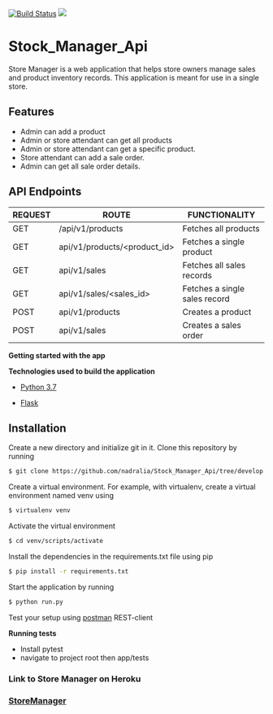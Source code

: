 [![Build Status](https://travis-ci.com/nadralia/Stock_Manager_Api.svg?branch=develop)](https://travis-ci.com/nadralia/Stock_Manager_Api)
<a href="https://codeclimate.com/github/nadralia/Stock_Manager_Api/maintainability"><img src="https://api.codeclimate.com/v1/badges/4649fec978eb24a0c50e/maintainability" /></a>
# Stock_Manager_Api
 Store Manager is a web application that helps store owners manage sales and product inventory records. This application is meant for use in a single store.
## Features 
- Admin can add a product
- Admin or store attendant can get all products
- Admin or store attendant can get a specific product.
- Store attendant can add a sale order.
- Admin can get all sale order details.

## API Endpoints
| REQUEST | ROUTE | FUNCTIONALITY |
| ------- | ----- | ------------- |
| GET | /api/v1/products | Fetches all products|
| GET | api/v1/products/&lt;product_id&gt; | Fetches a single product |
| GET | api/v1/sales | Fetches all sales records |
| GET | api/v1/sales/&lt;sales_id&gt; | Fetches a single sales record |
| POST | api/v1/products | Creates a product |
| POST | api/v1/sales | Creates a sales order |

**Getting started with the app**

**Technologies used to build the application**

* [Python 3.7](https://docs.python.org/3/)

* [Flask](http://flask.pocoo.org/)


## Installation

Create a new directory and initialize git in it. Clone this repository by running
```sh
$ git clone https://github.com/nadralia/Stock_Manager_Api/tree/develop
```
Create a virtual environment. For example, with virtualenv, create a virtual environment named venv using
```sh
$ virtualenv venv
```
Activate the virtual environment
```sh
$ cd venv/scripts/activate
```
Install the dependencies in the requirements.txt file using pip
```sh
$ pip install -r requirements.txt
```

Start the application by running
```sh
$ python run.py
```
Test your setup using [postman](www.getpostman.com) REST-client

**Running tests**
* Install pytest 
* navigate to project root then app/tests

### Link to Store Manager on Heroku
### [StoreManager](https://adralia-store-api.herokuapp.com/)
